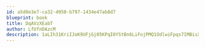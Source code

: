 ```yaml
---
id: a5d0e3e7-ca32-4950-b797-1434e47ab8d7
blueprint: book
title: DqAVzXEabT
author: LfUfnDAzcM
description: 1aLIh31KriIJoK9UFjGj05KPqI6YStBn6LiFojPMQ1OdlwiFpqs7IMBisXad7wO2JJZGGSNXdFRsQda0H8Ys2PGc7Z23xPwkOg8r
---
```

